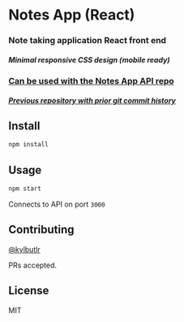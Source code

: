 # Notes App (React)
### Note taking application React front end
##### Minimal responsive CSS design (mobile ready)
### [Can be used with the Notes App API repo](https://github.com/kylbutlr/notes-app-api)
##### [Previous repository with prior git commit history](https://github.com/kylbutlr/notes-app)

## Install

```bash
npm install
```

## Usage

```bash
npm start
```

Connects to API on port `3000`

## Contributing

[@kylbutlr](https://github.com/kylbutlr)

PRs accepted.

## License

MIT
